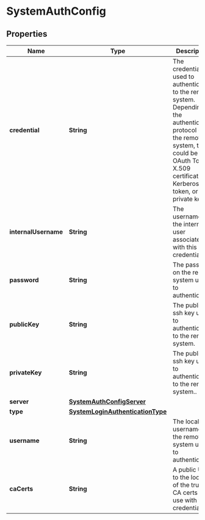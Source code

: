 
# SystemAuthConfig

## Properties
Name | Type | Description | Notes
------------ | ------------- | ------------- | -------------
**credential** | **String** | The credential used to authenticate to the remote system. Depending on the authentication protocol of the remote system, this could be an OAuth Token, X.509 certificate, Kerberose token, or an private key.. | 
**internalUsername** | **String** | The username of the internal user associated with this credential. | 
**password** | **String** | The password on the remote system used to authenticate. | 
**publicKey** | **String** | The public ssh key used to authenticate to the remote system. | 
**privateKey** | **String** | The public ssh key used to authenticate to the remote system.. | 
**server** | [**SystemAuthConfigServer**](SystemAuthConfigServer.md) |  | 
**type** | [**SystemLoginAuthenticationType**](SystemLoginAuthenticationType.md) |  | 
**username** | **String** | The local username on the remote system used to authenticate. | 
**caCerts** | **String** | A public URL to the location of the trusted CA certs to use with this credential. | 



